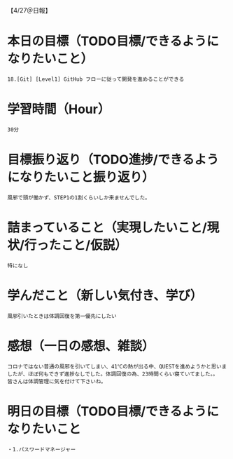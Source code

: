 【4/27＠日報】
# 本日の目標（TODO目標/できるようになりたいこと）
    18.[Git] [Level1] GitHub フローに従って開発を進めることができる
# 学習時間（Hour）
    30分
# 目標振り返り（TODO進捗/できるようになりたいこと振り返り）
    風邪で頭が働かず、STEP1の1割くらいしか来ませんでした。
# 詰まっていること（実現したいこと/現状/行ったこと/仮説）
    特になし
# 学んだこと（新しい気付き、学び）
    風邪引いたときは体調回復を第一優先にしたい
# 感想（一日の感想、雑談）
    コロナではない普通の風邪を引いてしまい、41℃の熱が出る中、QUESTを進めようかと思いましたが、ほぼ何もできず進捗なしでした。体調回復の為、23時間くらい寝ていてました。。
    皆さんは体調管理に気を付けて下さいね。
# 明日の目標（TODO目標/できるようになりたいこと
    ・1.パスワードマネージャー
